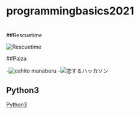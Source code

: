 # programmingbasics2021
#

##Rescuetime

![Rescuetime](./image/Rescuetime.png)

##Paiza

-![oshito manaberu](./image/oshitomanaberu.png)
-![恋するハッカソン](./image/koisuruhakkason.png)

## Python3

[Python3](https://github.com/itc-s21021/lesson.git)
